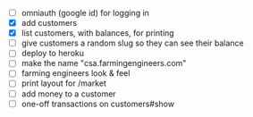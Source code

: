 * [ ] omniauth (google id) for logging in
* [x] add customers
* [x] list customers, with balances, for printing
* [ ] give customers a random slug so they can see their balance
* [ ] deploy to heroku
* [ ] make the name "csa.farmingengineers.com"
* [ ] farming engineers look & feel
* [ ] print layout for /market
* [ ] add money to a customer
* [ ] one-off transactions on customers#show
